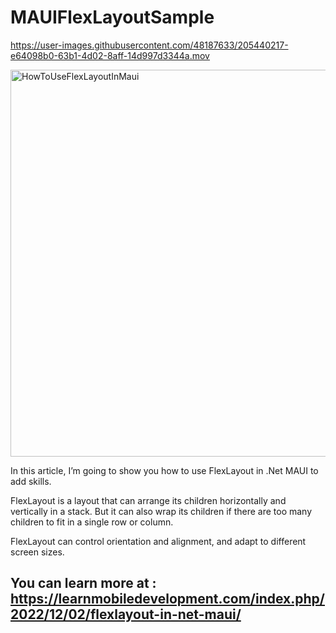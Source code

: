 # MAUIFlexLayoutSample


https://user-images.githubusercontent.com/48187633/205440217-e64098b0-63b1-4d02-8aff-14d997d3344a.mov

<img width="619" alt="HowToUseFlexLayoutInMaui" src="https://user-images.githubusercontent.com/48187633/205440268-555ba93d-80f3-4c9d-8b17-89c729911250.png">

In this article, I’m going to show you how to use FlexLayout in .Net MAUI to add skills.

FlexLayout is a layout that can arrange its children horizontally and vertically in a stack. But it can also wrap its children if there are too many children to fit in a single row or column.

FlexLayout can control orientation and alignment, and adapt to different screen sizes.

## You can learn more at : https://learnmobiledevelopment.com/index.php/2022/12/02/flexlayout-in-net-maui/
